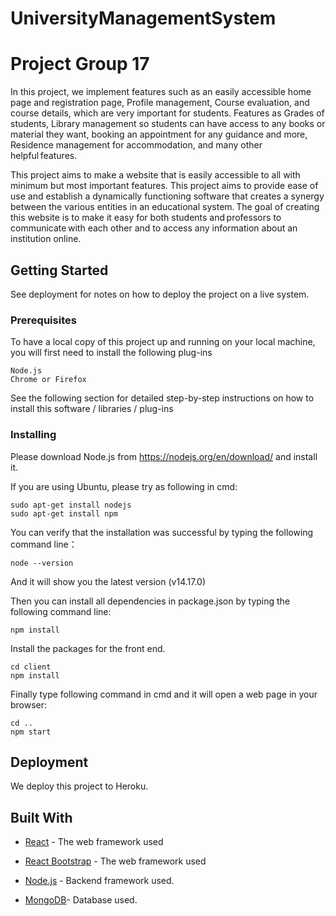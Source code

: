 # UniversityManagementSystem

# Project Group 17

In this project, we implement features such as an easily accessible home page and registration page, Profile management, Course evaluation, and course details, which are very important for students. Features as Grades of students, Library management so students can have access to any books or material they want, booking an appointment for any guidance and more, Residence management for accommodation, and many other helpful features. 

This project aims to make a website that is easily accessible to all with minimum but most important features. This project aims to provide ease of use and establish a dynamically functioning software that creates a synergy between the various entities in an educational system. The goal of creating this website is to make it easy for both students and professors to communicate with each other and to access any information about an institution online.  



## Getting Started

See deployment for notes on how to deploy the project on a live system.

### Prerequisites

To have a local copy of this project up and running on your local machine, you will first need to install the following plug-ins

```
Node.js
Chrome or Firefox
```

See the following section for detailed step-by-step instructions on how to install this software / libraries / plug-ins

### Installing

Please download Node.js from https://nodejs.org/en/download/ and install it.

If you are using Ubuntu, please try as following in cmd:

```
sudo apt-get install nodejs
sudo apt-get install npm
```

You can verify that the installation was successful by typing the following command line：

```
node --version
```
And it will show you the latest version (v14.17.0)

Then you can install all dependencies in package.json by typing the following command line:
```
npm install
```

Install the packages for the front end.
```
cd client
npm install
```

Finally type following command in cmd and it will open a web page in your browser:
```
cd ..
npm start
```

## Deployment

We deploy this project to Heroku.


## Built With

<!--- Provide a list of the frameworks used to build this application, your list should include the name of the framework used, the url where the framework is available for download and what the framework was used for, see the example below --->

* [React](https://github.com/facebook/create-react-app) - The web framework used

* [React Bootstrap](https://react-bootstrap.github.io/) - The web framework used

* [Node.js](https://nodejs.org/en/) - Backend framework used.

* [MongoDB](https://www.mongodb.com/)- Database used.
